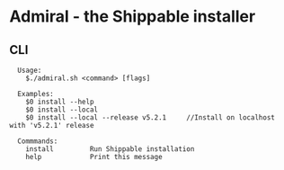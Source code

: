 # Admiral - the Shippable installer

## CLI

```
  Usage:
    $./admiral.sh <command> [flags]

  Examples:
    $0 install --help
    $0 install --local
    $0 install --local --release v5.2.1     //Install on localhost with 'v5.2.1' release

  Commmands:
    install         Run Shippable installation
    help            Print this message
```
